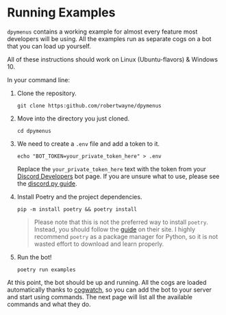 # Running Examples

`dpymenus` contains a working example for almost every feature most developers will be using. All the examples run as
separate cogs on a bot that you can load up yourself.

All of these instructions should work on Linux (Ubuntu-flavors) & Windows 10.

In your command line:

1. Clone the repository.
    ```
    git clone https:github.com/robertwayne/dpymenus
    ```

2. Move into the directory you just cloned.
    ```
    cd dpymenus
    ```

3. We need to create a `.env` file and add a token to it.
    ```
    echo "BOT_TOKEN=your_private_token_here" > .env
    ```
   Replace the `your_private_token_here` text with the token from your
   [Discord Developers](https://discord.com/developers/applications)
   bot page. If you are unsure what to use, please see the
   [discord.py guide](https://discordpy.readthedocs.io/en/stable/discord.html).

4. Install Poetry and the project dependencies.
    ```
    pip -m install poetry && poetry install
    ```

   > Please note that this is not the preferred way to install `poetry`. Instead,
   > you should follow the [guide](https://python-poetry.org/docs/) on their site.
   > I highly recommend `poetry` as a package manager for Python, so it is not wasted
   > effort to download and learn properly.

5. Run the bot!
    ```
    poetry run examples
    ```

At this point, the bot should be up and running. All the cogs are loaded automatically thanks
to [cogwatch]('https://github.com/robertwayne/cogwatch), so you can add the bot to your server and start using commands.
The next page will list all the available commands and what they do.
